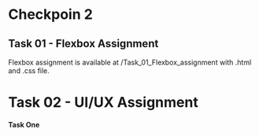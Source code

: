 # Checkpoin 2

## Task 01 - Flexbox Assignment
Flexbox assignment is available at /Task_01_Flexbox_assignment with .html and .css file.

# Task 02 - UI/UX Assignment

#### Task One
